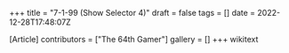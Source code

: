 +++
title = "7-1-99 (Show Selector 4)"
draft = false
tags = []
date = 2022-12-28T17:48:07Z

[Article]
contributors = ["The 64th Gamer"]
gallery = []
+++
wikitext